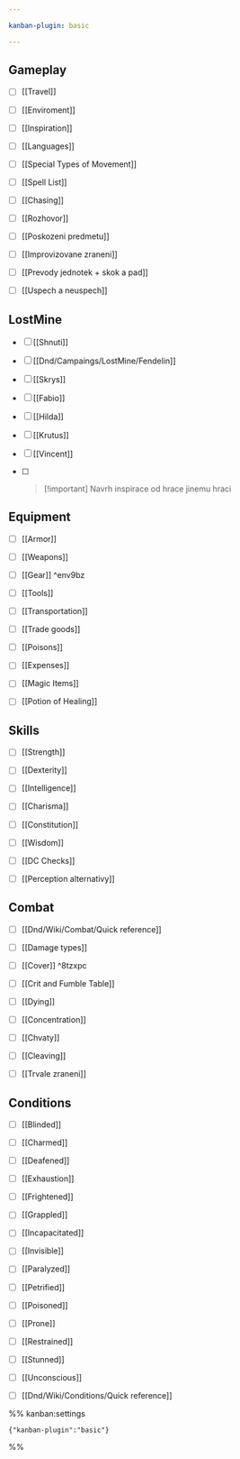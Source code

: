 ```yaml
---

kanban-plugin: basic

---
```


## Gameplay

- [ ] [[Travel]]
- [ ] [[Enviroment]]
- [ ] [[Inspiration]]
- [ ] [[Languages]]
- [ ] [[Special Types of Movement]]
- [ ] [[Spell List]]
- [ ] [[Chasing]]
- [ ] [[Rozhovor]]
- [ ] [[Poskozeni predmetu]]
- [ ] [[Improvizovane zraneni]]
- [ ] [[Prevody jednotek + skok a pad]]
- [ ] [[Uspech a neuspech]]


## LostMine

- [ ] [[Shnuti]]
- [ ] [[Dnd/Campaings/LostMine/Fendelin]]
- [ ] [[Skrys]]
- [ ] [[Fabio]]
- [ ] [[Hilda]]
- [ ] [[Krutus]]
- [ ] [[Vincent]]
- [ ] > [!important] Navrh inspirace od hrace jinemu hraci


## Equipment

- [ ] [[Armor]]
- [ ] [[Weapons]]
- [ ] [[Gear]] ^env9bz
- [ ] [[Tools]]
- [ ] [[Transportation]]
- [ ] [[Trade goods]]
- [ ] [[Poisons]]
- [ ] [[Expenses]]
- [ ] [[Magic Items]]
- [ ] [[Potion of Healing]]


## Skills

- [ ] [[Strength]]
- [ ] [[Dexterity]]
- [ ] [[Intelligence]]
- [ ] [[Charisma]]
- [ ] [[Constitution]]
- [ ] [[Wisdom]]
- [ ] [[DC Checks]]
- [ ] [[Perception alternativy]]


## Combat

- [ ] [[Dnd/Wiki/Combat/Quick reference]]
- [ ] [[Damage types]]
- [ ] [[Cover]] ^8tzxpc
- [ ] [[Crit and Fumble Table]]
- [ ] [[Dying]]
- [ ] [[Concentration]]
- [ ] [[Chvaty]]
- [ ] [[Cleaving]]
- [ ] [[Trvale zraneni]]


## Conditions

- [ ] [[Blinded]]
- [ ] [[Charmed]]
- [ ] [[Deafened]]
- [ ] [[Exhaustion]]
- [ ] [[Frightened]]
- [ ] [[Grappled]]
- [ ] [[Incapacitated]]
- [ ] [[Invisible]]
- [ ] [[Paralyzed]]
- [ ] [[Petrified]]
- [ ] [[Poisoned]]
- [ ] [[Prone]]
- [ ] [[Restrained]]
- [ ] [[Stunned]]
- [ ] [[Unconscious]]
- [ ] [[Dnd/Wiki/Conditions/Quick reference]]




%% kanban:settings
```
{"kanban-plugin":"basic"}
```
%%